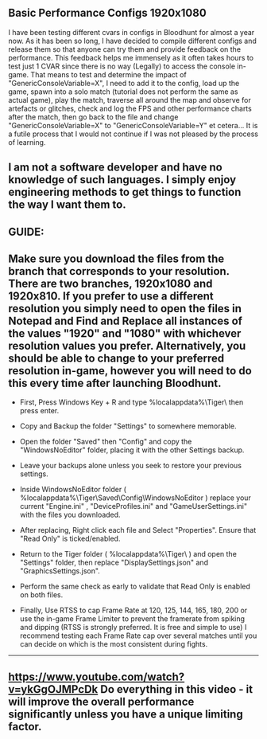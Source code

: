 Basic Performance Configs 1920x1080 
--------------------------------------------------------------------------------------------------------------------------------------------------------------------------------------------------------------------------------------------
I have been testing different cvars in configs in Bloodhunt for almost a year now. As it has been so long, I have decided to compile different configs and release them so that anyone can try them and provide feedback on the performance.
This feedback helps me immensely as it often takes hours to test just 1 CVAR since there is no way (Legally) to access the console in-game.
   That means to test and determine the impact of "GenericConsoleVariable=X", I need to add it to the config, load up the game, spawn into a solo match (tutorial does not perform the same as actual game), 
   play the match, traverse all around the map and observe for artefacts or glitches, check and log the FPS and other performance charts after the match, 
   then go back to the file and change "GenericConsoleVariable=X" to "GenericConsoleVariable=Y" et cetera... 
   It is a futile process that I would not continue if I was not pleased by the process of learning.
   
   I am not a software developer and have no knowledge of such languages. I simply enjoy engineering methods to get things to function the way I want them to.
-
                                                                                          
                                                                                          
  GUIDE:
-
Make sure you download the files from the branch that corresponds to your resolution. There are two branches, 1920x1080 and 1920x810.
If you prefer to use a different resolution you simply need to open the files in Notepad and Find and Replace all instances of the values "1920" and "1080" with whichever resolution values you prefer.
Alternatively, you should be able to change to your preferred resolution in-game, however you will need to do this every time after launching Bloodhunt.
----------------------------------------------------------------------------------------------------------------------------------------------------------------------------------------------------------

- First, Press Windows Key + R and type %localappdata%\Tiger\ then press enter.
  
- Copy and Backup the folder "Settings" to somewhere memorable.
- Open the folder "Saved" then "Config" and copy the "WindowsNoEditor" folder, placing it with the other Settings backup.
- Leave your backups alone unless you seek to restore your previous settings. 

- Inside WindowsNoEditor folder ( %localappdata%\Tiger\Saved\Config\WindowsNoEditor ) replace your current "Engine.ini" ,  "DeviceProfiles.ini" and "GameUserSettings.ini" with the files you downloaded.
- After replacing, Right click each file and Select "Properties". Ensure that "Read Only" is ticked/enabled.
  
- Return to the Tiger folder ( %localappdata%\Tiger\ ) and open the "Settings" folder, then replace "DisplaySettings.json" and "GraphicsSettings.json".
- Perform the same check as early to validate that Read Only is enabled on both files.

- Finally, Use RTSS to cap Frame Rate at 120, 125, 144, 165, 180, 200 or use the in-game Frame Limiter to prevent the framerate from spiking and dipping  (RTSS is strongly preferred. It is free and simple to use)
  I recommend testing each Frame Rate cap over several matches until you can decide on which is the most consistent during fights.

-----------------------------------------------------------------------------------------------------------------------------
https://www.youtube.com/watch?v=ykGgOJMPcDk
Do everything in this video - it will improve the overall performance significantly unless you have a unique limiting factor.
-----------------------------------------------------------------------------------------------------------------------------

